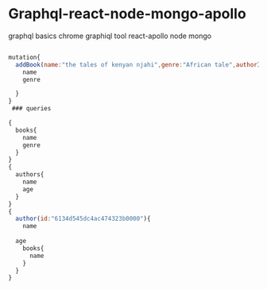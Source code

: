 # Graphql-react-node-mongo-apollo

graphql basics
chrome graphiql tool
react-apollo
node
mongo

```javascript

mutation{
  addBook(name:"the tales of kenyan njahi",genre:"African tale",authorId:"6134d545dc4ac474323b0000"){
    name
    genre

  }
}
 ### queries

{
  books{
    name
    genre
  }
}
{
  authors{
    name
    age
  }
}
{
  author(id:"6134d545dc4ac474323b0000"){
    name
    
  age
    books{
      name
    }
  }
}

```
